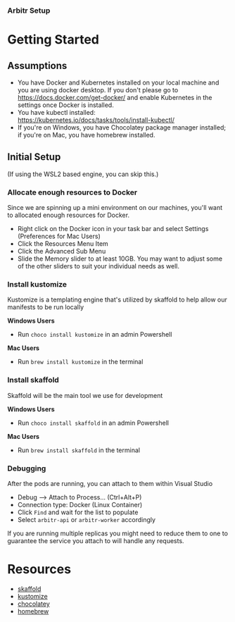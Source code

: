 ### Arbitr Setup ###

# Getting Started #
## Assumptions ##
- You have Docker and Kubernetes installed on your local machine and you are using docker desktop. If you don't please go to https://docs.docker.com/get-docker/ and enable Kubernetes in the settings once Docker is installed.
- You have kubectl installed: https://kubernetes.io/docs/tasks/tools/install-kubectl/
- If you're on Windows, you have Chocolatey package manager installed; if you're on Mac, you have homebrew installed.

## Initial Setup ##
(If using the WSL2 based engine, you can skip this.)
### Allocate enough resources to Docker ###
Since we are spinning up a mini environment on our machines, you'll want to allocated enough resources for Docker.
- Right click on the Docker icon in your task bar and select Settings (Preferences for Mac Users)
- Click the Resources Menu Item
- Click the Advanced Sub Menu
- Slide the Memory slider to at least 10GB. You may want to adjust some of the other sliders to suit your individual needs as well.

### Install kustomize ###
Kustomize is a templating engine that's utilized by skaffold to help allow our manifests to be run locally

**Windows Users**
- Run `choco install kustomize` in an admin Powershell

**Mac Users**
- Run `brew install kustomize` in the terminal

### Install skaffold ###
Skaffold will be the main tool we use for development

**Windows Users**
- Run `choco install skaffold` in an admin Powershell

**Mac Users**
- Run `brew install skaffold` in the terminal

### Debugging ###
After the pods are running, you can attach to them within Visual Studio
* Debug --> Attach to Process... (Ctrl+Alt+P)
* Connection type: Docker (Linux Container)
* Click `Find` and wait for the list to populate
* Select `arbitr-api` or `arbitr-worker` accordingly

If you are running multiple replicas you might need to reduce them to one to guarantee the service you attach to will handle any requests.

# Resources
- [skaffold](https://skaffold.dev/)
- [kustomize](https://github.com/kubernetes-sigs/kustomize)
- [chocolatey](https://chocolatey.org/)
- [homebrew](brew.sh)
